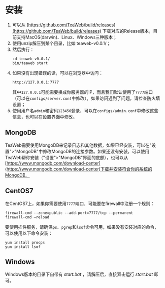 # 安装
1. 可以从 [https://github.com/TeaWeb/build/releases](https://github.com/TeaWeb/build/releases) 下载对应的Release版本，目前支持MacOS(darwin)、Linux、Windows三种版本；
2. 使用unzip解压到某个目录，比如 teaweb-v0.0.1/；
3. 然后执行：
    ~~~shell
    cd teaweb-v0.0.1/
    bin/teaweb start
    ~~~
4. 如果没有出现错误的话，可以在浏览器中访问：
    ~~~
    http://127.0.0.1:7777
    ~~~
    其中`127.0.0.1`可能需要换成你服务器的IP，而且我们默认使用了`7777`端口（可以在`configs/server.conf`中修改），如果访问遇到了问题，请检查防火墙设置；
5. 使用用户名`admin`和密码`123456`登录，可以在`configs/admin.conf`中修改这些信息，也可以在设置界面中修改。

## MongoDB
TeaWeb需要使用MongoDB来记录日志和其他数据，如果已经安装，可以在"设置">"MongoDB"中修改MongoDB的连接参数。如果还没有安装，可以使用TeaWeb帮你安装（"设置">"MongoDB"界面的底部），也可以从 [https://www.mongodb.com/download-center](https://www.mongodb.com/download-center)下载并安装符合你的系统的MongoDB。

## CentOS7
在CentOS7上，如果你需要使用`7777`端口，可能要在firewall中注册一个规则：
~~~
firewall-cmd --zone=public --add-port=7777/tcp --permanent
firewall-cmd —reload
~~~

要使用插件服务，请确保`ps`、`pgrep`和`lsof`命令可用，如果没有安装对应的命令，可以使用以下命令安装：
~~~
yum install procps
yum install lsof
~~~

## Windows
Windows版本的目录下自带有 *start.bat* ，请解压后，直接双击运行 *start.bat* 即可。